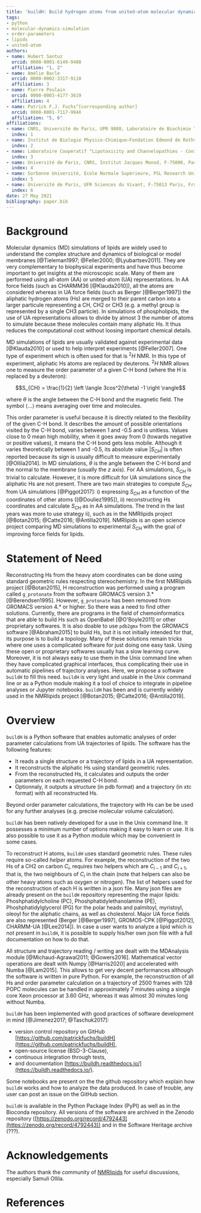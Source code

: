 ```yaml
---
title: 'buildH: Build hydrogen atoms from united-atom molecular dynamics of lipids and calculate the order parameters'
tags:
- python
- molecular-dynamics-simulation
- order-parameters
- lipids
- united-atom
authors:
- name: Hubert Santuz
  orcid: 0000-0001-6149-9480
  affiliation: "1, 2"
- name: Amélie Bacle
  orcid: 0000-0002-3317-9110
  affiliation: 3
- name: Pierre Poulain
  orcid: 0000-0003-4177-3619
  affiliation: 4
- name: Patrick F.J. Fuchs^[corresponding author]
  orcid: 0000-0001-7117-994X
  affiliation: "5, 6"
affiliations:
- name: CNRS, Université de Paris, UPR 9080, Laboratoire de Biochimie Théorique, 13 Rue Pierre et Marie Curie, F-75005 Paris, France
  index: 1
- name: Institut de Biologie Physico-Chimique–Fondation Edmond de Rothschild, PSL Research University, Paris, France
  index: 2
- name: Laboratoire Coopératif "Lipotoxicity and Channelopathies - ConicMeds", Université de Poitiers, F-86000 Poitiers, France
  index: 3
- name: Université de Paris, CNRS, Institut Jacques Monod, F-75006, Paris, France
  index: 4
- name: Sorbonne Université, Ecole Normale Supérieure, PSL Research University, CNRS, Laboratoire des Biomolécules (LBM), F-75005 Paris, France
  index: 5
- name: Université de Paris, UFR Sciences du Vivant, F-75013 Paris, France
  index: 6
date: 27 May 2021
bibliography: paper.bib
---
```


# Background

Molecular dynamics (MD) simulations of lipids are widely used to understand the complex structure and dynamics of biological or model membranes [@Tieleman1997; @Feller2000; @Lyubartsev2011]. They are very complementary to biophysical experiments and have thus become important to get insights at the microscopic scale. Many of them are performed using all-atom (AA) or united-atom (UA) representations. In AA force fields (such as CHARMM36 [@Klauda2010]), all the atoms are considered whereas in UA force fields (such as Berger [@Berger1997]) the aliphatic hydrogen atoms (Hs) are merged to their parent carbon into a larger particule representing a CH, CH2 or CH3 (e.g. a methyl group is represented by a single CH3 particle). In simulations of phospholipids, the use of UA representations allows to divide by almost 3 the number of atoms to simulate because these molecules contain many aliphatic Hs. It thus reduces the computational cost without loosing important chemical details.

MD simulations of lipids are usually validated against experimental data [@Klauda2010] or used to help interpret experiments [@Feller2007]. One type of experiment which is often used for that is $^2H$ NMR. In this type of experiment, aliphatic Hs atoms are replaced by deuterons. $^2H$ NMR allows one to measure the order parameter of a given C-H bond (where the H is replaced by a deuteron):

$$S_{CH} = \frac{1}{2} \left \langle 3cos^2(\theta) -1 \right \rangle$$

where $\theta$ is the angle between the C-H bond and the magnetic field. The symbol $\langle ... \rangle$ means averaging over time and molecules.

This order parameter is useful because it is directly related to the flexibility of the given C-H bond. It describes the amount of possible orientations visited by the C-H bond, varies between 1 and -0.5 and is unitless. Values close to 0 mean high mobility, when it goes away from 0 (towards negative or positive values), it means the C-H bond gets less mobile. Although it varies theoretically between 1 and -0.5, its absolute value $\lvert S_{CH} \rvert$ is often reported because its sign is usually difficult to measure experimentally [@Ollila2014]. In MD simulations, $\theta$ is the angle between the C-H bond and the normal to the membrane (usually the $z$ axis). For AA simulations, $S_{CH}$ is trivial to calculate. However, it is more difficult for UA simulations since the aliphatic Hs are not present. There are two main strategies to compute $S_{CH}$ from UA simulations [@Piggot2017]: i) expressing $S_{CH}$ as a function of the coordinates of other atoms ([@Douliez1995]), ii) reconstructing Hs coordinates and calculate $S_{CH}$ as in AA simulations. The trend in the last years was more to use strategy ii), such as in the NMRlipids project [@Botan2015; @Catte2016; @Antilla2019]. NMRlipids is an open science project comparing MD simulations to experimental $S_{CH}$ with the goal of improving force fields for lipids.

# Statement of Need

Reconstructing Hs from the heavy atom coordinates can be done using standard geometric rules respecting stereochemistry. In the first NMRlipids project [@Botan2015], H reconstruction was performed using a program called `g_protonate` from the software GROMACS version 3.* [@Berendsen1995]. However, `g_protonate` has been removed from GROMACS version 4.* or higher. So there was a need to find other solutions. Currently, there are programs in the field of chemoinformatics that are able to build Hs such as OpenBabel [@O'Boyle2011] or other proprietary softwares. It is also doable to use `pdb2gmx` from the GROMACS software [@Abraham2015] to build Hs, but it is not initially intended for that, its purpose is to build a topology. Many of these solutions remain tricks where one uses a complicated software for just doing one easy task. Using these open or proprietary softwares usually has a slow learning curve. Moreover, it is not always easy to use them in the Unix command line when they have complicated graphical interfaces, thus complicating their use in automatic pipelines of trajectory analyses.
Here, we propose a software `buildH` to fill this need. `buildH` is very light and usable in the Unix command line or as a Python module making it a tool of choice to integrate in pipeline analyses or Jupyter notebooks. `buildH` has been and is currently widely used in the NMRlipids project [@Botan2015; @Catte2016; @Antilla2019].

# Overview

`buildH` is a Python software that enables automatic analyses of order parameter calculations from UA trajectories of lipids. The software has the following features:

- It reads a single structure or a trajectory of lipids in a UA representation.
- It reconstructs the aliphatic Hs using standard geometric rules.
- From the reconstructed Hs, it calculates and outputs the order parameters on each requested C-H bond.
- Optionnaly, it outputs a structure (in pdb format) and a trajectory (in xtc format) with all reconstructed Hs.

Beyond order parameter calculations, the trajectory with Hs can be be used for any further analyses (e.g. precise molecular volume calculation).

`buildH` has been natively developed for a use in the Unix command line. It possesses a minimum number of options making it easy to learn or use. It is also possible to use it as a Python module which may be convenient in some cases.

To reconstruct H atoms, `buildH` uses standard geometric rules. These rules require so-called *helper* atoms. For example, the reconstruction of the two Hs of a CH2 on carbon $C_i$, requires two helpers which are $C_{i-1}$ and $C_{i+1}$, that is, the two neighbours of $C_i$ in the chain (note that helpers can also be other heavy atoms such as oxygen or nitrogen). The list of helpers used for the reconstruction of each H is written in a json file. Many json files are already present on the `buildH` repository representing the major lipids: Phoshphatidylcholine (PC), Phoshphatidylethanolamine (PE), Phoshphatidylglycerol (PG) for the polar heads and palmitoyl, myristoyl, oleoyl for the aliphatic chains, as well as cholesterol. Major UA force fields are also represented (Berger [@Berger1997], GROMOS-CPK [@Piggot2012], CHARMM-UA [@Lee2014]). In case a user wants to analyze a lipid which is not present in `buildH`, it is possible to supply his/her own json file with a full documentation on how to do that.

All structure and trajectory reading / writing are dealt with the MDAnalysis module [@Michaud-Agrawal2011; @Gowers2016]. Mathematical vector operations are dealt with Numpy [@Harris2020] and accelerated with Numba [@Lam2015]. This allows to get very decent performances although the software is written in pure Python. For example, the reconstruction of all Hs and order parameter calculation on a trajectory of 2500 frames with 128 POPC molecules can be handled in approximately 7 minutes using a single core Xeon processor at 3.60 GHz, whereas it was almost 30 minutes long without Numba.

`buildH` has been implemented with good practices of software development in mind [@Jimenez2017; @Taschuk2017]:

- version control repository on GitHub [https://github.com/patrickfuchs/buildH](https://github.com/patrickfuchs/buildH),
- open-source license (BSD-3-Clause),
- continuous integration through tests,
- and documentation [https://buildh.readthedocs.io/](https://buildh.readthedocs.io/).

Some notebooks are present on the the github repository which explain how `buildH` works and how to analyze the data produced. In case of trouble, any user can post an issue on the GitHub section.

`buildH` is available in the Python Package Index (PyPI) as well as in the Bioconda repository. All versions of the software are archived in the Zenodo repository ([https://zenodo.org/record/4792443](https://zenodo.org/record/4792443)) and in the Software Heritage archive (???).

# Acknowledgements

The authors thank the community of [NMRlipids](http://nmrlipids.blogspot.com/) for useful discussions, especially Samuli Ollila.

# References

